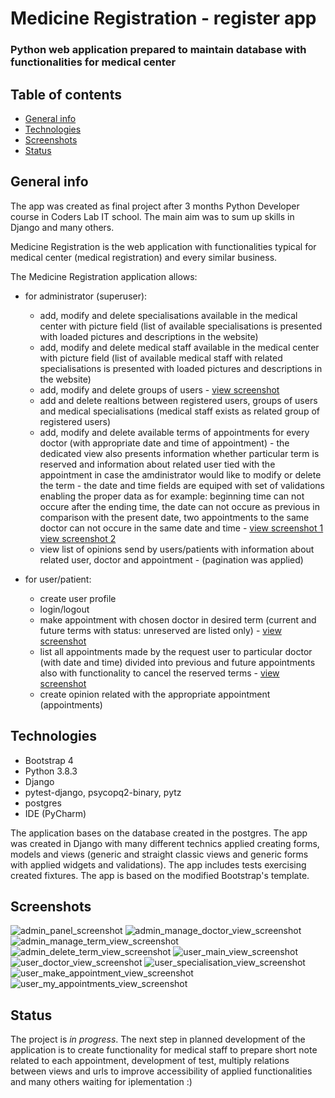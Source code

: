 # Medicine Registration - register app

### Python web application prepared to maintain database with functionalities for medical center

## Table of contents

* [General info](#general-info)
* [Technologies](#technologies)
* [Screenshots](#screenshots)
* [Status](#status)

## General info

The app was created as final project after 3 months Python Developer course in Coders Lab IT school. The main aim was to sum up skills in Django and many others.

Medicine Registration is the web application with functionalities typical for medical center (medical registration) and every similar business.

The Medicine Registration application allows:

* for administrator (superuser):
    * add, modify and delete specialisations available in the medical center with picture field (list of available specialisations is presented with loaded pictures 
        and descriptions in the website)
    * add, modify and delete medical staff available in the medical center with picture field (list of available medical staff with related specialisations is presented 
        with loaded pictures and descriptions in the website)
    * add, modify and delete groups of users - [view screenshot](./img_readme/admin_manage_doctor_view.png)
    * add and delete realtions between registered users, groups of users and medical specialisations (medical staff exists as related group of registered users)
    * add, modify and delete available terms of appointments for every doctor (with appropriate date and time of appointment) - the dedicated view also presents information 
         whether particular term is reserved and information about related user tied with the appointment in case the amdinistrator would like to modify or delete the term - the date and time fields are equiped with set of validations enabling the proper data as for example: beginning time can not occure after the ending time, the date 
         can not occure as previous in comparison with the present date, two appointments to the same doctor can not occure in the same date and time - [view screenshot 1](./img_readme/admin_manage_term_view.png) [view screenshot 2](./img_readme/admin_delete_term_view.png)
    * view list of opinions send by users/patients with information about related user, doctor and appointment - (pagination was applied)

* for user/patient:
   * create user profile
   * login/logout
   * make appointment with chosen doctor in desired term (current and future terms with status: unreserved are listed only) - [view screenshot](./img_readme/user_make_appointment_view.png) 
   * list all appointments made by the request user to particular doctor (with date and time) divided into previous and future appointments also with functionality to cancel the reserved terms - [view screenshot](./img_readme/user_my_appointments_view.png)
   * create opinion related with the appropriate appointment (appointments)


## Technologies

* Bootstrap 4
* Python 3.8.3
* Django
* pytest-django, psycopq2-binary, pytz
* postgres
* IDE (PyCharm)

The application bases on the database created in the postgres. The app was created in Django with many different technics applied creating forms, models and views (generic 
and straight classic views and generic forms with applied widgets and validations). The app includes tests exercising created fixtures. 
The app is based on the modified Bootstrap's template.


## Screenshots

![admin_panel_screenshot](./img_readme/admin_admin_panel.png)
![admin_manage_doctor_view_screenshot](./img_readme/admin_manage_doctor_view.png)
![admin_manage_term_view_screenshot](./img_readme/admin_manage_term_view.png)
![admin_delete_term_view_screenshot](./img_readme/admin_delete_term_view.png)
![user_main_view_screenshot](./img_readme/user_main_view.png)
![user_doctor_view_screenshot](./img_readme/user_doctor_view.png)
![user_specialisation_view_screenshot](./img_readme/user_specialisation_view.png)
![user_make_appointment_view_screenshot](./img_readme/user_make_appointment_view.png)
![user_my_appointments_view_screenshot](./img_readme/user_my_appointments_view.png)


## Status

The project is _in progress_. The next step in planned development of the application is to create functionality for medical staff to prepare short note related to each appointment, development of test,
multiply relations between views and urls to improve accessibility of applied functionalities and many others waiting for iplementation :)
